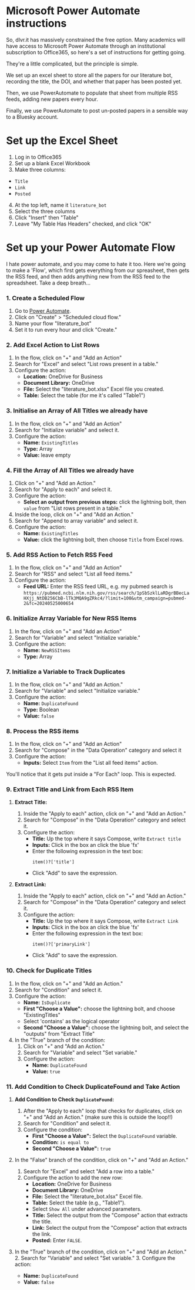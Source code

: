 # Microsoft Power Automate instructions

So, dlvr.it has massively constrained the free option. Many academics will have access to Microsoft Power Automate through an institutional subscription to Office365, so here's a set of instructions for getting going.

They're a little complicated, but the principle is simple. 

We set up an excel sheet to store all the papers for our literature bot, recording the title, the DOI, and whether that paper has been posted yet.

Then, we use PowerAutomate to populate that sheet from multiple RSS feeds, adding new papers every hour.

Finally, we use PowerAutomate to post un-posted papers in a sensible way to a Bluesky account.

# Set up the Excel Sheet

1. Log in to Office365
2. Set up a blank Excel Workbook
3. Make three columns:
  * `Title`
  * `Link`
  * `Posted`
4. At the top left, name it `literature_bot`
5. Select the three columns
6. Click "Insert" then "Table"
7. Leave "My Table Has Headers" checked, and click "OK"

# Set up your Power Automate Flow

I hate power automate, and you may come to hate it too. Here we're going to make a 'Flow', which first gets everything from our spreasheet, then gets the RSS feed, and then adds anything new from the RSS feed to the spreadsheet. Take a deep breath...

### 1. Create a Scheduled Flow
1. Go to [Power Automate](https://flow.microsoft.com).
2. Click on "Create" > "Scheduled cloud flow."
3. Name your flow "literature_bot"
4. Set it to run every hour and click "Create."

### 2. Add Excel Action to List Rows
1. In the flow, click on "+" and "Add an Action"
2. Search for "Excel" and select "List rows present in a table."
3. Configure the action:
   - **Location:** OneDrive for Business
   - **Document Library:** OneDrive
   - **File:** Select the "literature_bot.xlsx" Excel file you created.
   - **Table:** Select the table (for me it's called "Table1")

### 3. Initialise an Array of All Titles we already have
1. In the flow, click on "+" and "Add an Action"
2. Search for "Initialize variable" and select it.
3. Configure the action:
   - **Name:** `ExistingTitles`
   - **Type:** Array
   - **Value:** leave empty

### 4. Fill the Array of All Titles we already have
1. Click on "+" and "Add an Action."
2. Search for "Apply to each" and select it.
3. Configure the action:
   - **Select an output from previous steps:** click the lightning bolt, then `value` from "List rows present in a table."
4. Inside the loop, click on "+" and "Add an Action."
5. Search for "Append to array variable" and select it.
6. Configure the action:
   - **Name:** `ExistingTitles`
   - **Value:** click the lightning bolt, then choose `Title` from Excel rows.


### 5. Add RSS Action to Fetch RSS Feed
1. In the flow, click on "+" and "Add an Action"
2. Search for "RSS" and select "List all feed items."
3. Configure the action:
   - **Feed URL:** Enter the RSS feed URL, e.g. my pubmed search is `https://pubmed.ncbi.nlm.nih.gov/rss/search/1pSbSzklLaRDgrBBecLaHXjj_NtDB256CbB-lTk3MQA9gZRkc4/?limit=100&utm_campaign=pubmed-2&fc=20240525000654`

### 6. Initialize Array Variable for New RSS Items
1. In the flow, click on "+" and "Add an Action"
2. Search for "Variable" and select "Initialize variable."
3. Configure the action:
   - **Name:** `NewRSSItems`
   - **Type:** Array

### 7. Initialize a Variable to Track Duplicates
1. In the flow, click on "+" and "Add an Action."
2. Search for "Variable" and select "Initialize variable."
3. Configure the action:
   - **Name:** `DuplicateFound`
   - **Type:** Boolean
   - **Value:** `false`

### 8. Process the RSS items
1. In the flow, click on "+" and "Add an Action"
2. Search for "Compose" in the "Data Operation" category and select it
3. Configure the action:
   - **Inputs:** Select `Item` from the "List all feed items" action.

You'll notice that it gets put inside a "For Each" loop. This is expected.

### 9. Extract Title and Link from Each RSS Item

1. **Extract Title:**
   1. Inside the "Apply to each" action, click on "+" and "Add an Action."
   2. Search for "Compose" in the "Data Operation" category and select it.
   3. Configure the action:
      - **Title:** Up the top where it says Compose, write `Extract title`
      - **Inputs:** Click in the box an click the blue 'fx'
      - Enter the following expression in the text box:
        ```plaintext
        item()?['title']
        ```
      - Click "Add" to save the expression.

2. **Extract Link:**
   1. Inside the "Apply to each" action, click on "+" and "Add an Action."
   2. Search for "Compose" in the "Data Operation" category and select it.
   3. Configure the action:
      - **Title:** Up the top where it says Compose, write `Extract Link`
      - **Inputs:** Click in the box an click the blue 'fx'
      - Enter the following expression in the text box:
        ```plaintext
        item()?['primaryLink']
        ```
      - Click "Add" to save the expression.

### 10. Check for Duplicate Titles

1. In the flow, click on "+" and "Add an Action."
2. Search for "Condition" and select it.
3. Configure the action:
   - **Name:** `IsDuplicate`
   - **First "Choose a Value":** choose the lightning bolt, and choose "ExistingTitles"
   - Select 'contains' as the logical operator 
   - **Second "Choose a Value":** choose the lightning bolt, and select the "outputs" from "Extract Title" 
4. In the "True" branch of the condition:
   1. Click on "+" and "Add an Action."
   2. Search for "Variable" and select "Set variable."
   3. Configure the action:
      - **Name:** `DuplicateFound`
      - **Value:** `true`

### 11. Add Condition to Check DuplicateFound and Take Action

1. **Add Condition to Check `DuplicateFound`:**
   1. After the "Apply to each" loop that checks for duplicates, click on "+" and "Add an Action." (make sure this is outside the loop!!)
   2. Search for "Condition" and select it.
   3. Configure the condition:
      - **First "Choose a Value":** Select the `DuplicateFound` variable.
      - **Condition:** `is equal to`
      - **Second "Choose a Value":** `true`

2. In the "False" branch of the condition, click on "+" and "Add an Action."
   1. Search for "Excel" and select "Add a row into a table."
   2. Configure the action to add the new row:
      - **Location:** OneDrive for Business
      - **Document Library:** OneDrive
      - **File:** Select the "literature_bot.xlsx" Excel file.
      - **Table:** Select the table (e.g., "Table1").
      - Select `Show All` under advanced parameters.
      - **Title:** Select the output from the "Compose" action that extracts the title.
      - **Link:** Select the output from the "Compose" action that extracts the link.
      - **Posted:** Enter `FALSE`.

3. In the "True" branch of the condition, click on "+" and "Add an Action."
   2. Search for "Variable" and select "Set variable."
   3. Configure the action:
      - **Name:** `DuplicateFound`
      - **Value:** `false`
